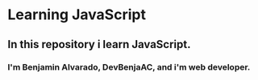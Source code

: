 # Learning JavaScript
## In this repository i learn JavaScript.
### I'm Benjamin Alvarado, DevBenjaAC, and i'm web developer.
